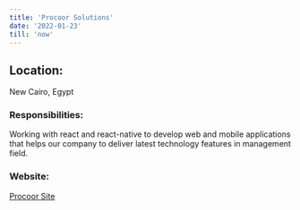 ```yaml
---
title: 'Procoor Solutions'
date: '2022-01-23'
till: 'now'
---
```


## Location:
New Cairo, Egypt

### Responsibilities:
Working with react and react-native to develop web and mobile applications that helps our company to deliver latest technology features in management field.

### Website:
[Procoor Site](https://www.procoor.com/)
